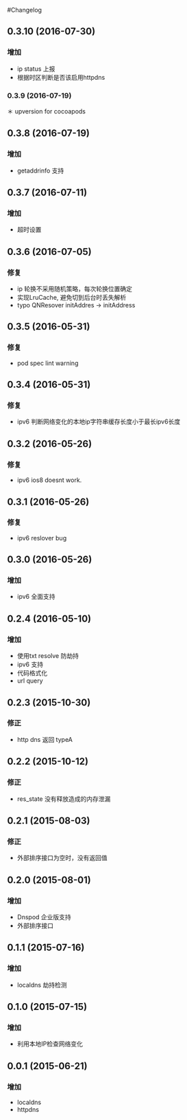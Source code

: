 #Changelog

## 0.3.10 (2016-07-30)

### 增加
* ip status 上报
* 根据时区判断是否该启用httpdns

### 0.3.9 (2016-07-19)
＊ upversion for cocoapods

## 0.3.8 (2016-07-19)

### 增加
* getaddrinfo 支持

## 0.3.7 (2016-07-11)

### 增加
* 超时设置

## 0.3.6 (2016-07-05)

### 修复
* ip 轮换不采用随机策略，每次轮换位置确定
* 实现LruCache, 避免切到后台时丢失解析
* typo QNResover initAddres -> initAddress

## 0.3.5 (2016-05-31)

### 修复
* pod spec lint warning

## 0.3.4 (2016-05-31)

### 修复
* ipv6 判断网络变化的本地ip字符串缓存长度小于最长ipv6长度

## 0.3.2 (2016-05-26)

### 修复
* ipv6 ios8 doesnt work.

## 0.3.1 (2016-05-26)

### 修复
* ipv6 reslover bug

## 0.3.0 (2016-05-26)

### 增加
* ipv6 全面支持

## 0.2.4 (2016-05-10)

### 增加
* 使用txt resolve 防劫持
* ipv6 支持
* 代码格式化
* url query

## 0.2.3 (2015-10-30)

### 修正
* http dns 返回 typeA

## 0.2.2 (2015-10-12)

### 修正
* res_state 没有释放造成的内存泄漏

## 0.2.1 (2015-08-03)

### 修正
* 外部排序接口为空时，没有返回值

## 0.2.0 (2015-08-01)

### 增加
* Dnspod 企业版支持
* 外部排序接口

## 0.1.1 (2015-07-16)

### 增加
* localdns 劫持检测

## 0.1.0 (2015-07-15)

### 增加
* 利用本地IP检查网络变化

## 0.0.1 (2015-06-21)

### 增加
* localdns
* httpdns


